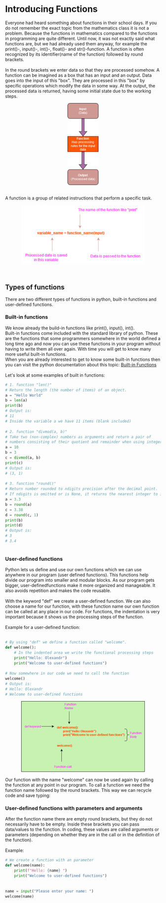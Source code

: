 # Introducing Functions

Everyone had heard something about functions in their school days. If you do not remember the exact topic from the mathematics class it is not a problem. Because the functions in mathematics compared to the functions in programming are quite different. Until now, it was not exactly said what functions are, but we had already used them anyway, for example the print()-, input()-, int()-, float()- and str()-function. A function is often recognized by its identifier(name of the function) followed by round brackets.
<br>
<br>
In the round brackets we enter data so that they are processed somehow. A function can be imagined as a box that has an input and an output. Data goes into the input of this "box". They are processed in this "box" by specific operations which modify the data in some way. At the output, the processed data is returned, having some initial state due to the working steps.
<br>

<p align="center">
<img src="https://github.com/Olexandr-Andriyenko/Python-learning-path/blob/main/illustrations/img13.png" width="100">
<p>

<br>
A function is a group of related instructions that perform a specific task.
<br>
  
<p align="center">
<img src="https://github.com/Olexandr-Andriyenko/Python-learning-path/blob/main/illustrations/img14.png" width="400">
<p>  
  
<br>
  
## Types of functions

There are two different types of functions in python, built-in functions and user-defined functions.<br>

### Built-in functions

We know already the build-in functions like print(), input(), int().<br>
Built-in functions come included with the standard library of python. These are the functions that some programmers somewhere in the world defined a long time ago and now you can use these functions in your program without having to write them all over again. With time you will get to know many more useful built-in functions.<br>
When you are already interested to get to know some built-in functions then you can visit the python documentation about this topic: [Built-in Functions](https://docs.python.org/3/library/functions.html)
<br>
<br>
Let's look at some examples of built in functions:
```python
# 1. function "len()"
# Return the length (the number of items) of an object.
a = "Hello World"
b = len(a)
print(b)
# Output is:
# 11
# Inside the variable a we have 11 items (blank included)
  
# 2. function "divmod(a, b)"
# Take two (non-complex) numbers as arguments and return a pair of 
# numbers consisting of their quotient and remainder when using integer division.
a = 10
b = 3
c = divmod(a, b)
print(c)  
# Output is:
# (3, 1)
  
# 3. function "round()"
# Return number rounded to ndigits precision after the decimal point. 
# If ndigits is omitted or is None, it returns the nearest integer to its input.
a = 3.3
b = round(a)
c = 3.38
d = round(c, 1)
print(b)
print(d)
# Output is:
# 3
# 3.4
  
```

### User-defined functions

Python lets us define and use our own functions which we can use anywhere in our program (user defined functions). This functions help divide our program into smaller and modular blocks. As our program gets bigger, user-definedfunctions make it more organized and manageable. It also avoids repetition and makes the code reusable.
<br>
<br>
With the keyword "def" we create a user-defined function. We can also choose a name for our function, with these function name our own function can be called at any place in our code. For functions, the indentation is very important because it shows us the processing steps of the function.
<br>
<br>
Example for a user-defined function:
<br>
<br>
```python
# By using "def" we define a function called "welcome". 
def welcome():
    # In the indented area we write the functional processing steps
    print("Hello: Olexandr")
    print("Welcome to user-defined functions")

# Now somewhere in our code we need to call the function
welcome()  
# Output is:
# Hello: Olexandr
# Welcome to user-defined functions
```
<p align="center">
<img src="https://github.com/Olexandr-Andriyenko/Python-learning-path/blob/main/illustrations/img15.png" width="400">
<p>  
  
Our function with the name "welcome" can now be used again by calling the function at any point in our program. To call a function we need the function name followed by the round brackets. This way we can recycle code and save typing:

### User-defined functions with parameters and arguments
  
After the function name there are empty round brackets, but they do not necessarily have to be empty. Inside these brackets you can pass data/values to the function. In coding, these values are called arguments or parameters (depending on whether they are in the call or in the definition of the function). 
<br>
<br>
Example:
  
```python
# We create a function with an parameter
def welcome(name):
    print(f"Hello: {name} ")
    print("Welcome to user-defined functions")


name = input("Please enter your name: ")
welcome(name) 
```
